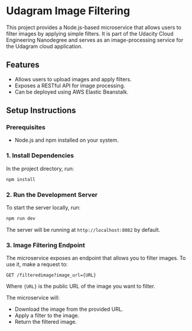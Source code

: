 
# Udagram Image Filtering 

This project provides a Node.js-based microservice that allows users to filter images by applying simple filters. It is part of the Udacity Cloud Engineering Nanodegree and serves as an image-processing service for the Udagram cloud application.

## Features

- Allows users to upload images and apply filters.
- Exposes a RESTful API for image processing.
- Can be deployed using AWS Elastic Beanstalk.

## Setup Instructions

### Prerequisites

- Node.js and npm installed on your system.

### 1. Install Dependencies

In the project directory, run:

```bash
npm install
```

### 2. Run the Development Server

To start the server locally, run:

```bash
npm run dev
```

The server will be running at `http://localhost:8082` by default.

### 3. Image Filtering Endpoint

The microservice exposes an endpoint that allows you to filter images. To use it, make a request to:

```
GET /filteredimage?image_url={URL}
```

Where `{URL}` is the public URL of the image you want to filter.

The microservice will:
- Download the image from the provided URL.
- Apply a filter to the image.
- Return the filtered image.

